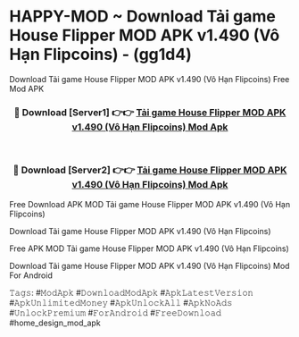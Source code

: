 # HAPPY-MOD ~ Download Tải game House Flipper MOD APK v1.490 (Vô Hạn Flipcoins) - (gg1d4)
Download Tải game House Flipper MOD APK v1.490 (Vô Hạn Flipcoins) Free Mod APK

<div align="center">
<h3>🔴 Download [Server1] 👉👉 <a href="https://apk-comot.site?title=Tải_game_House_Flipper_MOD_APK_v1.490_(Vô_Hạn_Flipcoins)">Tải game House Flipper MOD APK v1.490 (Vô Hạn Flipcoins) Mod Apk</a></h3><br>

<h3>🔴 Download [Server2] 👉👉 <a href="https://apk-comot.site?title=Tải_game_House_Flipper_MOD_APK_v1.490_(Vô_Hạn_Flipcoins)">Tải game House Flipper MOD APK v1.490 (Vô Hạn Flipcoins) Mod Apk</a></h3>
</div>


Free Download APK MOD Tải game House Flipper MOD APK v1.490 (Vô Hạn Flipcoins)

Download Tải game House Flipper MOD APK v1.490 (Vô Hạn Flipcoins) 

Free APK MOD Tải game House Flipper MOD APK v1.490 (Vô Hạn Flipcoins) 

Download Tải game House Flipper MOD APK v1.490 (Vô Hạn Flipcoins) Mod For Android

𝚃𝚊𝚐𝚜: #𝙼𝚘𝚍𝙰𝚙𝚔 #𝙳𝚘𝚠𝚗𝚕𝚘𝚊𝚍𝙼𝚘𝚍𝙰𝚙𝚔 #𝙰𝚙𝚔𝙻𝚊𝚝𝚎𝚜𝚝𝚅𝚎𝚛𝚜𝚒𝚘𝚗 #𝙰𝚙𝚔𝚄𝚗𝚕𝚒𝚖𝚒𝚝𝚎𝚍𝙼𝚘𝚗𝚎𝚢 #𝙰𝚙𝚔𝚄𝚗𝚕𝚘𝚌𝚔𝙰𝚕𝚕 #𝙰𝚙𝚔𝙽𝚘𝙰𝚍𝚜 #𝚄𝚗𝚕𝚘𝚌𝚔𝙿𝚛𝚎𝚖𝚒𝚞𝚖 #𝙵𝚘𝚛𝙰𝚗𝚍𝚛𝚘𝚒𝚍 #𝙵𝚛𝚎𝚎𝙳𝚘𝚠𝚗𝚕𝚘𝚊𝚍 #home_design_mod_apk